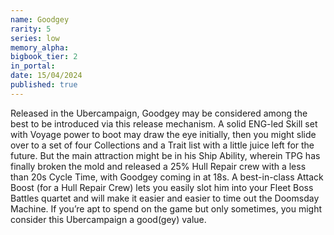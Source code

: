 ```yaml
---
name: Goodgey
rarity: 5
series: low
memory_alpha:
bigbook_tier: 2
in_portal:
date: 15/04/2024
published: true
---
```


Released in the Ubercampaign, Goodgey may be considered among the best to be introduced via this release mechanism. A solid ENG-led Skill set with Voyage power to boot may draw the eye initially, then you might slide over to a set of four Collections and a Trait list with a little juice left for the future. But the main attraction might be in his Ship Ability, wherein TPG has finally broken the mold and released a 25% Hull Repair crew with a less than 20s Cycle Time, with Goodgey coming in at 18s. A best-in-class Attack Boost (for a Hull Repair Crew) lets you easily slot him into your Fleet Boss Battles quartet and will make it easier and easier to time out the Doomsday Machine. If you’re apt to spend on the game but only sometimes, you might consider this Ubercampaign a good(gey) value.
